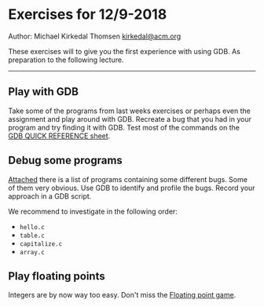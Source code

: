 # Exercises for 12/9-2018

Author: Michael Kirkedal Thomsen <kirkedal@acm.org>

These exercises will to give you the first experience
with using GDB. As preparation to the following lecture.

---

## Play with GDB
Take some of the programs from last weeks exercises or perhaps even the assignment and play around with GDB. Recreate a bug that you had in your program and try finding it with GDB.
Test most of the commands on the [GDB QUICK REFERENCE sheet](https://sourceware.org/gdb/current/onlinedocs/refcard.pdf.gz).

## Debug some programs
[Attached](exercise_code/) there is a list of programs containing some different bugs. Some of them very obvious. Use GDB to identify and profile the bugs. Record your approach in a GDB script.

We recommend to investigate in the following order:

* `hello.c`
* `table.c`
* `capitalize.c`
* `array.c`

## Play floating points
Integers are by now way too easy. Don't miss the [Floating point game](https://games.onlineta.org/floating-point.html).

